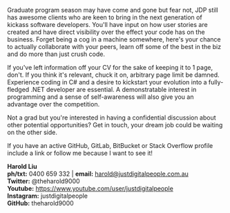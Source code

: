 Graduate program season may have come and gone but fear not, JDP still has awesome clients who are keen to bring in the next generation of kickass software developers. You'll have input on how user stories are created and have direct visibility over the effect your code has on the business. Forget being a cog in a machine somewhere, here's your chance to actually collaborate with your peers, learn off some of the best in the biz and do more than just crush code.

If you've left information off your CV for the sake of keeping it to 1 page, don't. If you think it's relevant, chuck it on, arbitrary page limit be damned. Experience coding in C# and a desire to kickstart your evolution into a fully-fledged .NET developer are essential. A demonstratable interest in programming and a sense of self-awareness will also give you an advantage over the competition.

Not a grad but you're interested in having a confidential discussion about other potential opportunities? Get in touch, your dream job could be waiting on the other side.

If you have an active GitHub, GitLab, BitBucket or Stack Overflow profile include a link or follow me because I want to see it!

**Harold Liu**</br>
**ph/txt:** 0400 659 332 | **email:** harold@justdigitalpeople.com.au</br>
**Twitter:** @theharold9000</br>
**Youtube:** https://www.youtube.com/user/justdigitalpeople</br>
**Instagram:** justdigitalpeople</br>
**GitHub:** theharold9000</br>
